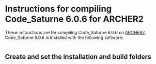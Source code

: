 Instructions for compiling Code_Saturne 6.0.6 for ARCHER2
======================================================

These instructions are for compiling Code_Saturne 6.0.6 on 
[ARCHER2](https://www.archer2.ac.uk).
Code_Saturne 6.0.6 is installed with the following software:
```bash

```

Create and set the installation and build folders
---------------------------------------------
```bash

```

